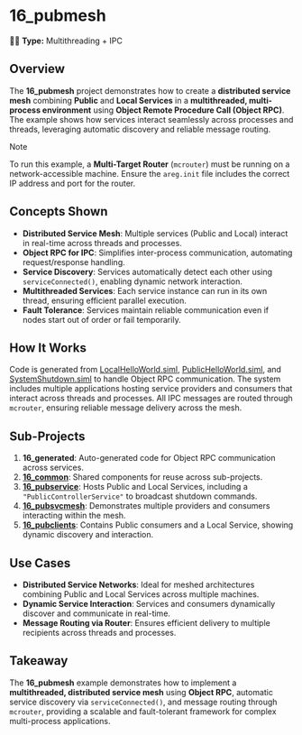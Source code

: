 ﻿# 16_pubmesh

🧵🚀 **Type:** Multithreading + IPC

## Overview
The **16_pubmesh** project demonstrates how to create a **distributed service mesh** combining **Public** and **Local Services** in a **multithreaded, multi-process environment** using **Object Remote Procedure Call (Object RPC)**. The example shows how services interact seamlessly across processes and threads, leveraging automatic discovery and reliable message routing.

> [!NOTE]
> To run this example, a **Multi-Target Router** (`mcrouter`) must be running on a network-accessible machine. Ensure the `areg.init` file includes the correct IP address and port for the router.

## Concepts Shown
- **Distributed Service Mesh**: Multiple services (Public and Local) interact in real-time across threads and processes.
- **Object RPC for IPC**: Simplifies inter-process communication, automating request/response handling.
- **Service Discovery**: Services automatically detect each other using `serviceConnected()`, enabling dynamic network interaction.
- **Multithreaded Services**: Each service instance can run in its own thread, ensuring efficient parallel execution.
- **Fault Tolerance**: Services maintain reliable communication even if nodes start out of order or fail temporarily.

## How It Works
Code is generated from [LocalHelloWorld.siml](./services/LocalHelloWorld.siml), [PublicHelloWorld.siml](./services/PublicHelloWorld.siml), and [SystemShutdown.siml](./services/SystemShutdown.siml) to handle Object RPC communication. The system includes multiple applications hosting service providers and consumers that interact across threads and processes. All IPC messages are routed through `mcrouter`, ensuring reliable message delivery across the mesh.

## Sub-Projects
1. **16_generated**: Auto-generated code for Object RPC communication across services.
2. **[16_common](./common/)**: Shared components for reuse across sub-projects.
3. **[16_pubservice](./pubservice/)**: Hosts Public and Local Services, including a `"PublicControllerService"` to broadcast shutdown commands.
4. **[16_pubsvcmesh](./pubsvcmesh/)**: Demonstrates multiple providers and consumers interacting within the mesh.
5. **[16_pubclients](./pubclients/)**: Contains Public consumers and a Local Service, showing dynamic discovery and interaction.

## Use Cases
- **Distributed Service Networks**: Ideal for meshed architectures combining Public and Local Services across multiple machines.
- **Dynamic Service Interaction**: Services and consumers dynamically discover and communicate in real-time.
- **Message Routing via Router**: Ensures efficient delivery to multiple recipients across threads and processes.

## Takeaway
The **16_pubmesh** example demonstrates how to implement a **multithreaded, distributed service mesh** using **Object RPC**, automatic service discovery via `serviceConnected()`, and message routing through `mcrouter`, providing a scalable and fault-tolerant framework for complex multi-process applications.
